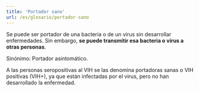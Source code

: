 ```yaml
---
title: 'Portador sano'
url: /es/glosario/portador-sano
---
```


Se puede ser portador de una bacteria o de un virus sin desarrollar enfermedades. Sin embargo, **se puede transmitir esa bacteria o virus a otras personas**.

Sinónimo: Portador asintomático.

A las personas seropositivas al VIH se las denomina portadoras sanas o VIH positivas (VIH+), ya que están infectadas por el virus, pero no han desarrollado la enfermedad.
